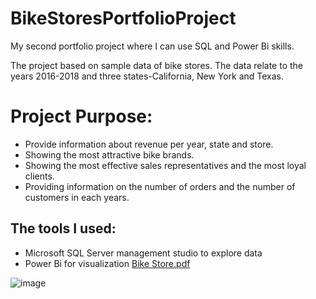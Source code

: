 # BikeStoresPortfolioProject
My second portfolio project where I can use SQL and Power Bi skills.

The project based on sample data of bike stores. 
The data relate to the years 2016-2018 and three states-California, New York and Texas.


# Project Purpose:
* Provide information about revenue per year, state and store.
* Showing the most attractive bike brands.
* Showing the most effective sales representatives and the most loyal clients.
* Providing information on the number of orders and the number of customers in each years.

## The tools I used:
* Microsoft SQL Server management studio to explore data
* Power Bi for visualization
[Bike Store.pdf](https://github.com/weronika2809/BikeStoresPortfolioProject/files/10436809/Bike.Store.pdf)

![image](https://user-images.githubusercontent.com/111650194/213757651-0c026f16-46ee-4b13-8cc9-7ac60c1a5d5f.png)
